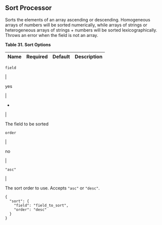 ## Sort Processor

Sorts the elements of an array ascending or descending. Homogeneous arrays of numbers will be sorted numerically, while arrays of strings or heterogeneous arrays of strings + numbers will be sorted lexicographically. Throws an error when the field is not an array.

 **Table 31. Sort Options**

Name |  Required |  Default |  Description  
---|---|---|---  
  
`field`

| 

yes

| 

-

| 

The field to be sorted  
  
`order`

| 

no

| 

`"asc"`

| 

The sort order to use. Accepts `"asc"` or `"desc"`.  
  
  

    
    
    {
      "sort": {
        "field": "field_to_sort",
        "order": "desc"
      }
    }
